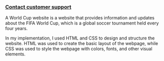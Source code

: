 ### <a href="https://glittering-cactus-b3259f.netlify.app">Contact customer support</a>

A World Cup website is a website that provides information and updates about the FIFA World Cup, which is a global soccer tournament held every four years.

In my implementation, I used HTML and CSS to design and structure the website. HTML was used to create the basic layout of the webpage, while CSS was used to style the webpage with colors, fonts, and other visual elements.
